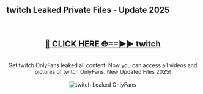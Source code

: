 <h2>twitch Leaked Private Files - Update 2025</h2>
<br>
<div align="center">
<h2><a href="https://cliphot.my.id/twitch" rel="nofollow">🔴 CLICK HERE 🌐==►► twitch</a></h2>
<br>
Get twitch OnlyFans leaked all content. Now you can access all videos and pictures of twitch OnlyFans. New Updated Files 2025!
<br>
<br>
<a href="https://cliphot.my.id/twitch" rel="nofollow" data-target="animated-image.originalLink"><img src="https://i.ibb.co.com/WyWwxjT/player-gif2.gif" alt="twitch Leaked OnlyFans" style="max-width: 100%; display: inline-block;" data-target="animated-image.originalImage"></a>
</div>
<br>